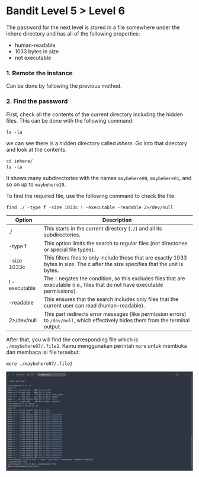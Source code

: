 # Bandit Level 5 > Level 6

The password for the next level is stored in a file somewhere under the inhere directory and has all of the following properties:

- human-readable
- 1033 bytes in size
- not executable

### 1. Remote the instance
Can be done by following the previous method.

### 2. Find the password
First, check all the contents of the current directory including the hidden files. This can be done with the following command:

```
ls -la
```

we can see there is a hidden directory called *inhere*. Go into that directory and look at the contents.

```
cd inhere/ 
ls -la
```

It shows many subdirectories with the names `maybehere00`, `maybehere01`, and so on up to `maybehere19`.

To find the required file, use the following command to check the file:

```
find ./ -type f -size 1033c ! -executable -readable 2>/dev/null
```

| Option | Description |
| ----------- | ----------- |
| ./ | This starts in the current directory (`./`) and all its subdirectories. |
| -type f | This option limits the search to regular files (not directories or special file types). |
| -size 1033c | This filters files to only include those that are exactly 1033 bytes in size. The c after the size specifies that the unit is bytes. |
| ! -executable | The `!` negates the condition, so this excludes files that are executable (i.e., files that do not have executable permissions). |
| -readable | This ensures that the search includes only files that the current user can read (human-readable). |
| 2>/dev/null | This part redirects error messages (like permission errors) to `/dev/null`, which effectively hides them from the terminal output. |

After that, you will find the corresponding file which is `./maybehere07/.file2`. Kamu menggunakan perintah `more` untuk membuka dan membaca isi file tersebut:

```
more ./maybehere07/.file2
```

![alt text](/OverTheWire/Bandit/images/Bandit5.png)
